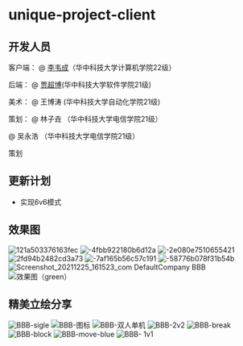 # unique-project-client

## 开发人员
客户端：
@ [李韦成](https://github.com/TivatAmber)（华中科技大学计算机学院22级）

后端：
@ [贾超博](https://github.com/jcbjcbjc)(华中科技大学软件学院21级)

美术：
@ 王博涛 (华中科技大学自动化学院21级)

策划：
@ 林子垚 （华中科技大学电信学院21级）

@ 吴永浩 （华中科技大学电信学院21级）

策划

## 更新计划
- 实现6v6模式
 
 ## 效果图
![121a503376163fec](https://user-images.githubusercontent.com/91889375/167772087-bdc6d484-68d0-4820-801f-c2a8511fa753.png)
![-4fbb922180b6d12a](https://user-images.githubusercontent.com/91889375/167772116-4c22eb34-fbf3-4905-a4e4-a988157f9fc8.jpg)
![-2e080e7510655421](https://user-images.githubusercontent.com/91889375/167772160-3dad3df6-3e86-4a61-a5e0-65d023c794fd.png)
![2fd94b2482cd3a73](https://user-images.githubusercontent.com/91889375/167772165-7bcb5aee-755d-45ca-9e81-4d3f7a649165.png)
![-7af165b56c57c191](https://user-images.githubusercontent.com/91889375/167772178-b415350d-c08d-4d5c-a778-007f69b049a7.png)
![-58776b078f31b54b](https://user-images.githubusercontent.com/91889375/167772197-dbbd727d-deb0-4642-b2f4-6abc0f61fef6.png)
![Screenshot_20211225_161523_com DefaultCompany BBB](https://user-images.githubusercontent.com/91889375/167772227-f1281b64-bdb2-403b-b198-3c2e6d998edc.jpg)
![效果图（green）](https://user-images.githubusercontent.com/91889375/167772243-1659e99a-896c-4994-9c6a-5f921fce8744.jpg)
## 精美立绘分享
![BBB-sigle](https://user-images.githubusercontent.com/91889375/167772299-33ac23ca-26a0-4575-8ee3-28d9859b2bdd.jpg)
![BBB-图标](https://user-images.githubusercontent.com/91889375/167772304-c1435d7e-190c-4b48-a0dd-ebf31226ad52.png)
![BBB-双人单机](https://user-images.githubusercontent.com/91889375/167772315-089d17a8-fff0-48c9-ac95-906e03f911c3.jpg)
![BBB-2v2](https://user-images.githubusercontent.com/91889375/167772329-6240754b-b0d9-437a-99b6-eee4b0877d81.jpg)
![BBB-break](https://user-images.githubusercontent.com/91889375/167772356-a09bc254-ad2c-43bc-9b31-98761f7868d6.png)
![BBB-block](https://user-images.githubusercontent.com/91889375/167772366-afde1867-dfa7-4409-9979-d6103d1c3c32.png)
![BBB-move-blue](https://user-images.githubusercontent.com/91889375/167772378-720ef39f-b256-4706-929c-1238ef07d0cd.png)
![BBB- 1v1](https://user-images.githubusercontent.com/91889375/167772411-6cb96471-cc37-410e-bab0-ff9fa1b69a38.jpg)

